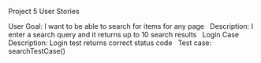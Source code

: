 Project 5 User Stories


User Goal: I want to be able to search for items for any page	&nbsp;
Description: I enter a search query  and it returns up to 10 search results	&nbsp;
Login Case Description: Login test returns correct status code &nbsp;
Test case: searchTestCase() &nbsp;

